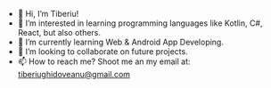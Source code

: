 - 👋 Hi, I’m Tiberiu!
- 👀 I’m interested in learning programming languages like Kotlin, C#, React,  but also others.
- 🌱 I’m currently learning Web & Android App Developing.
- 💞️ I’m looking to collaborate on future projects.
- 📫 How to reach me? Shoot me an my email at: tiberiughidoveanu@gmail.com

<!---
TiberiuAlexandru/TiberiuAlexandru is a ✨ special ✨ repository because its `README.md` (this file) appears on your GitHub profile.
You can click the Preview link to take a look at your changes.
--->
